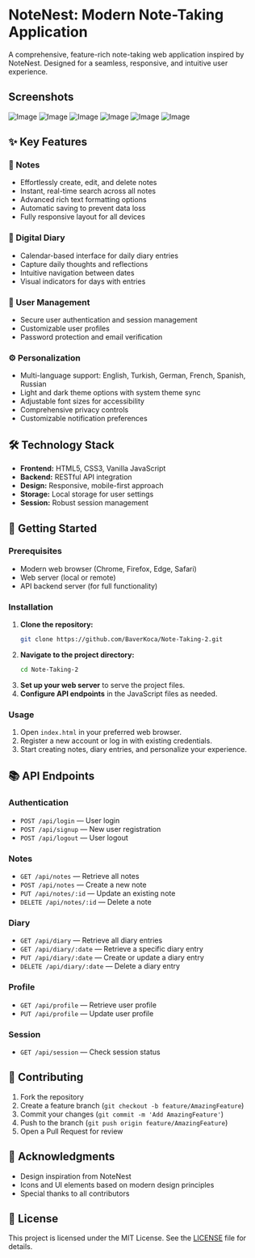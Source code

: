 # NoteNest: Modern Note-Taking Application

A comprehensive, feature-rich note-taking web application inspired by NoteNest. Designed for a seamless, responsive, and intuitive user experience.

## Screenshots

![Image](https://github.com/user-attachments/assets/7a47ed19-e57c-4db0-b013-4fcfcf57160d)
![Image](https://github.com/user-attachments/assets/c5617ab6-1db4-4e40-88d8-c6f685aa503a)
![Image](https://github.com/user-attachments/assets/74a60400-ece7-452d-92c9-1be6f5592c0a)
![Image](https://github.com/user-attachments/assets/c59ddbac-22fb-47c5-95f8-ab18fcb5bfd2)
![Image](https://github.com/user-attachments/assets/a931c992-d7aa-42a3-aac9-9954b4103f36)
![Image](https://github.com/user-attachments/assets/45030ecf-d732-4bdc-b279-6cfe650e1e91)

## ✨ Key Features

### 📝 Notes
- Effortlessly create, edit, and delete notes
- Instant, real-time search across all notes
- Advanced rich text formatting options
- Automatic saving to prevent data loss
- Fully responsive layout for all devices

### 📅 Digital Diary
- Calendar-based interface for daily diary entries
- Capture daily thoughts and reflections
- Intuitive navigation between dates
- Visual indicators for days with entries

### 👤 User Management
- Secure user authentication and session management
- Customizable user profiles
- Password protection and email verification

### ⚙️ Personalization
- Multi-language support: English, Turkish, German, French, Spanish, Russian
- Light and dark theme options with system theme sync
- Adjustable font sizes for accessibility
- Comprehensive privacy controls
- Customizable notification preferences

## 🛠️ Technology Stack

- **Frontend:** HTML5, CSS3, Vanilla JavaScript
- **Backend:** RESTful API integration
- **Design:** Responsive, mobile-first approach
- **Storage:** Local storage for user settings
- **Session:** Robust session management

## 🚀 Getting Started

### Prerequisites
- Modern web browser (Chrome, Firefox, Edge, Safari)
- Web server (local or remote)
- API backend server (for full functionality)

### Installation

1. **Clone the repository:**
   ```bash
   git clone https://github.com/BaverKoca/Note-Taking-2.git
   ```
2. **Navigate to the project directory:**
   ```bash
   cd Note-Taking-2
   ```
3. **Set up your web server** to serve the project files.
4. **Configure API endpoints** in the JavaScript files as needed.

### Usage

1. Open `index.html` in your preferred web browser.
2. Register a new account or log in with existing credentials.
3. Start creating notes, diary entries, and personalize your experience.

## 📚 API Endpoints

### Authentication
- `POST /api/login` — User login
- `POST /api/signup` — New user registration
- `POST /api/logout` — User logout

### Notes
- `GET /api/notes` — Retrieve all notes
- `POST /api/notes` — Create a new note
- `PUT /api/notes/:id` — Update an existing note
- `DELETE /api/notes/:id` — Delete a note

### Diary
- `GET /api/diary` — Retrieve all diary entries
- `GET /api/diary/:date` — Retrieve a specific diary entry
- `PUT /api/diary/:date` — Create or update a diary entry
- `DELETE /api/diary/:date` — Delete a diary entry

### Profile
- `GET /api/profile` — Retrieve user profile
- `PUT /api/profile` — Update user profile

### Session
- `GET /api/session` — Check session status

## 🤝 Contributing

1. Fork the repository
2. Create a feature branch (`git checkout -b feature/AmazingFeature`)
3. Commit your changes (`git commit -m 'Add AmazingFeature'`)
4. Push to the branch (`git push origin feature/AmazingFeature`)
5. Open a Pull Request for review

## 🙏 Acknowledgments

- Design inspiration from NoteNest
- Icons and UI elements based on modern design principles
- Special thanks to all contributors

## 📄 License

This project is licensed under the MIT License. See the [LICENSE](LICENSE) file for details.
